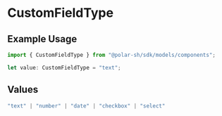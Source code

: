 # CustomFieldType

## Example Usage

```typescript
import { CustomFieldType } from "@polar-sh/sdk/models/components";

let value: CustomFieldType = "text";
```

## Values

```typescript
"text" | "number" | "date" | "checkbox" | "select"
```